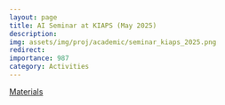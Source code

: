 ```yaml
---
layout: page
title: AI Seminar at KIAPS (May 2025) 
description: 
img: assets/img/proj/academic/seminar_kiaps_2025.png
redirect: 
importance: 987
category: Activities
---
```


<a href='https://drive.google.com/file/d/1mYIU-qiHr_-0bxnH6S-IzPsDiDHQBHQW/view?usp=sharing'> Materials </a>


